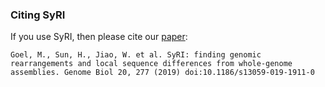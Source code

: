 ### Citing SyRI
If you use SyRI, then please cite our [paper](https://doi.org/10.1186/s13059-019-1911-0):
```
Goel, M., Sun, H., Jiao, W. et al. SyRI: finding genomic rearrangements and local sequence differences from whole-genome assemblies. Genome Biol 20, 277 (2019) doi:10.1186/s13059-019-1911-0
```


